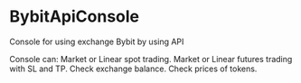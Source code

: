 # BybitApiConsole
Console for using exchange Bybit by using API

Console can:
  Market or Linear spot trading.
  Market or Linear futures trading with SL and TP.
  Check exchange balance.
  Check prices of tokens.
  
